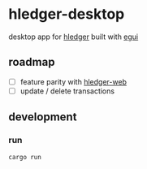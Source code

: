 # hledger-desktop

desktop app for [hledger][] built with [egui][]

## roadmap

- [ ] feature parity with [hledger-web][]
- [ ] update / delete transactions

## development

### run

```bash
cargo run
```

[hledger]: https://github.com/simonmichael/hledger
[egui]: https://github.com/emilk/egui
[hledger-web]: https://github.com/simonmichael/hledger/tree/master/hledger-web
